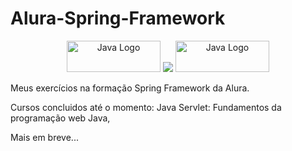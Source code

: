 # Alura-Spring-Framework

<div align="center">
  <img src="https://img.shields.io/badge/Java-ED8B00?style=for-the-badge&logo=java&logoColor=white" height="50" width="150" alt="Java Logo" />
   <img src="https://maven-badges.herokuapp.com/maven-central/{group_id}/{artifact_id}/badge.(svg|png)?style={style}" />
  <img src="https://img.shields.io/badge/Spring-6DB33F?style=for-the-badge&logo=spring&logoColor=white" height="50" width="150" alt="Java Logo" />
</div>

Meus exercícios na formação Spring Framework da Alura.

Cursos concluidos até o momento:
  Java Servlet: Fundamentos da programação web Java,
  
  Mais em breve...
